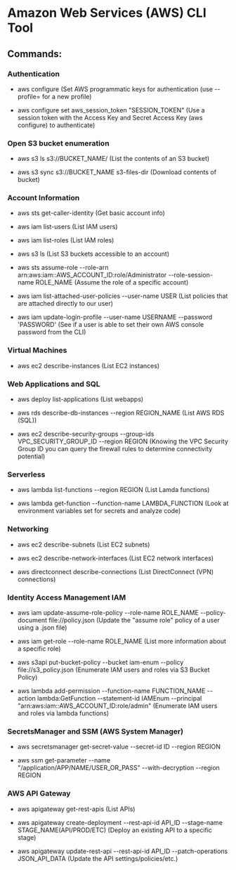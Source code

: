 # Amazon Web Services (AWS) CLI Tool 

## Commands:

### Authentication

 - aws configure (Set AWS programmatic keys for authentication (use --profile= for a new profile)

 - aws configure set aws_session_token "SESSION_TOKEN" (Use a session token with the Access Key and Secret Access Key (aws configure) to authenticate)

### Open S3 bucket enumeration

 - aws s3 ls s3://BUCKET_NAME/ (List the contents of an S3 bucket)

 - aws s3 sync s3://BUCKET_NAME s3-files-dir (Download contents of bucket)

### Account Information

 - aws sts get-caller-identity (Get basic account info)

 - aws iam list-users (List IAM users)

 - aws iam list-roles (List IAM roles)

 - aws s3 ls (List S3 buckets accessible to an account)

 - aws sts assume-role --role-arn arn:aws:iam::AWS_ACCOUNT_ID:role/Administrator --role-session-name ROLE_NAME (Assume the role of a specific account)

 - aws iam list-attached-user-policies --user-name USER (List policies that are attached directly to our user)

 - aws iam update-login-profile --user-name USERNAME --password 'PASSWORD' (See if a user is able to set their own AWS console password from the CLI)

### Virtual Machines

 - aws ec2 describe-instances (List EC2 instances)

### Web Applications and SQL

 - aws deploy list-applications (List webapps)

 - aws rds describe-db-instances --region REGION_NAME (List AWS RDS (SQL))

 - aws ec2 describe-security-groups --group-ids VPC_SECURITY_GROUP_ID --region REGION (Knowing the VPC Security Group ID you can query the firewall rules to determine connectivity potential)

### Serverless

 - aws lambda list-functions --region REGION (List Lamda functions)

 - aws lambda get-function --function-name LAMBDA_FUNCTION (Look at environment variables set for secrets and analyze code)

### Networking

 - aws ec2 describe-subnets (List EC2 subnets)

 - aws ec2 describe-network-interfaces (List EC2 network interfaces)

 - aws directconnect describe-connections (List DirectConnect (VPN) connections)

### Identity Access Management IAM

 - aws iam update-assume-role-policy --role-name ROLE_NAME --policy-document file://policy.json (Update the "assume role" policy of a user using a .json file)

 - aws iam get-role --role-name ROLE_NAME (List more information about a specific role)

 - aws s3api put-bucket-policy --bucket iam-enum --policy file://s3_policy.json (Enumerate IAM users and roles via S3 Bucket Policy)

 - aws lambda add-permission --function-name FUNCTION_NAME --action lambda:GetFunction --statement-id IAMEnum --principal "arn:aws:iam::AWS_ACCOUNT_ID:role/admin" (Enumerate IAM users and roles via lambda functions)

### SecretsManager and SSM (AWS System Manager)

 - aws secretsmanager get-secret-value --secret-id ID --region REGION

 - aws ssm get-parameter --name "/application/APP/NAME/USER_OR_PASS" --with-decryption --region REGION 

### AWS API Gateway

 - aws apigateway get-rest-apis (List APIs)

 - aws apigateway create-deployment --rest-api-id API_ID --stage-name STAGE_NAME(API/PROD/ETC) (Deploy an existing API to a specific stage)

 -  aws apigateway update-rest-api --rest-api-id API_ID --patch-operations JSON_API_DATA (Update the API settings/policies/etc.) 

